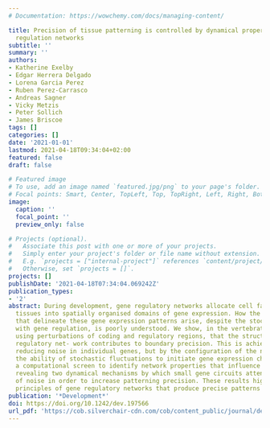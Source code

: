 ```yaml
---
# Documentation: https://wowchemy.com/docs/managing-content/

title: Precision of tissue patterning is controlled by dynamical properties of gene
  regulation networks
subtitle: ''
summary: ''
authors:
- Katherine Exelby
- Edgar Herrera Delgado
- Lorena Garcia Perez
- Ruben Perez-Carrasco
- Andreas Sagner
- Vicky Metzis
- Peter Sollich
- James Briscoe
tags: []
categories: []
date: '2021-01-01'
lastmod: 2021-04-18T09:34:04+02:00
featured: false
draft: false

# Featured image
# To use, add an image named `featured.jpg/png` to your page's folder.
# Focal points: Smart, Center, TopLeft, Top, TopRight, Left, Right, BottomLeft, Bottom, BottomRight.
image:
  caption: ''
  focal_point: ''
  preview_only: false

# Projects (optional).
#   Associate this post with one or more of your projects.
#   Simply enter your project's folder or file name without extension.
#   E.g. `projects = ["internal-project"]` references `content/project/deep-learning/index.md`.
#   Otherwise, set `projects = []`.
projects: []
publishDate: '2021-04-18T07:34:04.069242Z'
publication_types:
- '2'
abstract: During development, gene regulatory networks allocate cell fates by partitioning
  tissues into spatially organised domains of gene expression. How the sharp boundaries
  that delineate these gene expression patterns arise, despite the stochasticity associated
  with gene regulation, is poorly understood. We show, in the vertebrate neural tube,
  using perturbations of coding and regulatory regions, that the structure of the
  regulatory net- work contributes to boundary precision. This is achieved, not by
  reducing noise in individual genes, but by the configuration of the network modulating
  the ability of stochastic fluctuations to initiate gene expression changes. We use
  a computational screen to identify network properties that influence boundary precision,
  revealing two dynamical mechanisms by which small gene circuits attenuate the effect
  of noise in order to increase patterning precision. These results highlight design
  principles of gene regulatory networks that produce precise patterns of gene expression.
publication: '*Development*'
doi: https://doi.org/10.1242/dev.197566
url_pdf: 'https://cob.silverchair-cdn.com/cob/content_public/journal/dev/148/4/10.1242_dev.197566/7/dev197566.pdf'
---
```

